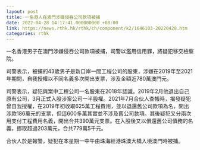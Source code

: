 ```yaml
---
layout: post
title: 一名港人在澳門涉嫌侵吞公司款項被捕
date: 2022-04-28 14:17:41.000000000 +08:00
link: https://news.rthk.hk/rthk/ch/component/k2/1646103-20220428.htm
categories: rthk
---
```


一名香港男子在澳門涉嫌侵吞公司款項被捕，司警以濫用信用罪，將疑犯移交檢察院。

司警表示，被捕的43歲男子是新口岸一間工程公司的股東，涉嫌在2019年至2021年期間，自我授權以不同名義多次開出支票，涉及金額近780萬澳門元。

司警表示，疑犯與案中工程公司一名股東在2018年認識。2019年2月他退出自己原有公司，3月正式入股涉案公司一半股權。2021年7月合伙人查帳時，揭發疑犯曾自我授權，在2019年初收取625萬工程費用，並以退還舊公司款項為名，開出涉款186萬元的支票，但這600多萬其實並不涉及舊公司款項。其後疑犯又分兩次用支付工程費用名義，開出合共390萬元支票。在入股後又以償還舊公司債務的名義，挪取超過203萬元，合共779萬5千元。

合伙人於是報警，疑犯在本星期一中午由珠海經港珠澳大橋入境澳門時被捕。
